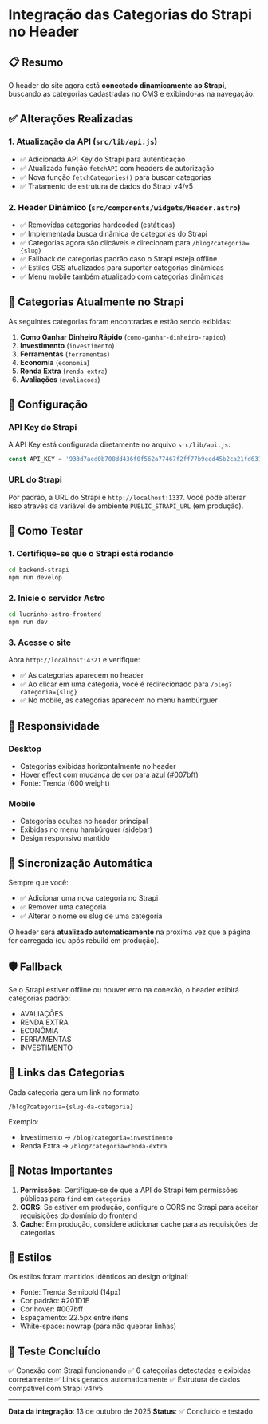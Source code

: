 # Integração das Categorias do Strapi no Header

## 📋 Resumo

O header do site agora está **conectado dinamicamente ao Strapi**, buscando as categorias cadastradas no CMS e exibindo-as na navegação.

## ✅ Alterações Realizadas

### 1. Atualização da API (`src/lib/api.js`)
- ✅ Adicionada API Key do Strapi para autenticação
- ✅ Atualizada função `fetchAPI` com headers de autorização
- ✅ Nova função `fetchCategories()` para buscar categorias
- ✅ Tratamento de estrutura de dados do Strapi v4/v5

### 2. Header Dinâmico (`src/components/widgets/Header.astro`)
- ✅ Removidas categorias hardcoded (estáticas)
- ✅ Implementada busca dinâmica de categorias do Strapi
- ✅ Categorias agora são clicáveis e direcionam para `/blog?categoria={slug}`
- ✅ Fallback de categorias padrão caso o Strapi esteja offline
- ✅ Estilos CSS atualizados para suportar categorias dinâmicas
- ✅ Menu mobile também atualizado com categorias dinâmicas

## 🎯 Categorias Atualmente no Strapi

As seguintes categorias foram encontradas e estão sendo exibidas:

1. **Como Ganhar Dinheiro Rápido** (`como-ganhar-dinheiro-rapido`)
2. **Investimento** (`investimento`)
3. **Ferramentas** (`ferramentas`)
4. **Economia** (`economia`)
5. **Renda Extra** (`renda-extra`)
6. **Avaliações** (`avaliacoes`)

## 🔧 Configuração

### API Key do Strapi
A API Key está configurada diretamente no arquivo `src/lib/api.js`:
```javascript
const API_KEY = '933d7aed0b708dd436f0f562a77467f2ff77b9eed45b2ca21fd6313f2c5df14f9248d7bf9c78bb3e2d7e44023588f60fd86310744676abcd897132dd058f2e102d2096dc040e36c633f1c49b4f86707a42cb09dab16359a906852017574f04de8496c72dfe736f4f9377bd5c1aa531a09b7728101040823e9c640f6307b3d2e4';
```

### URL do Strapi
Por padrão, a URL do Strapi é `http://localhost:1337`. Você pode alterar isso através da variável de ambiente `PUBLIC_STRAPI_URL` (em produção).

## 🚀 Como Testar

### 1. Certifique-se que o Strapi está rodando
```bash
cd backend-strapi
npm run develop
```

### 2. Inicie o servidor Astro
```bash
cd lucrinho-astro-frontend
npm run dev
```

### 3. Acesse o site
Abra `http://localhost:4321` e verifique:
- ✅ As categorias aparecem no header
- ✅ Ao clicar em uma categoria, você é redirecionado para `/blog?categoria={slug}`
- ✅ No mobile, as categorias aparecem no menu hambúrguer

## 📱 Responsividade

### Desktop
- Categorias exibidas horizontalmente no header
- Hover effect com mudança de cor para azul (#007bff)
- Fonte: Trenda (600 weight)

### Mobile
- Categorias ocultas no header principal
- Exibidas no menu hambúrguer (sidebar)
- Design responsivo mantido

## 🔄 Sincronização Automática

Sempre que você:
- ✅ Adicionar uma nova categoria no Strapi
- ✅ Remover uma categoria
- ✅ Alterar o nome ou slug de uma categoria

O header será **atualizado automaticamente** na próxima vez que a página for carregada (ou após rebuild em produção).

## 🛡️ Fallback

Se o Strapi estiver offline ou houver erro na conexão, o header exibirá categorias padrão:
- AVALIAÇÕES
- RENDA EXTRA
- ECONÔMIA
- FERRAMENTAS
- INVESTIMENTO

## 🔗 Links das Categorias

Cada categoria gera um link no formato:
```
/blog?categoria={slug-da-categoria}
```

Exemplo:
- Investimento → `/blog?categoria=investimento`
- Renda Extra → `/blog?categoria=renda-extra`

## 📝 Notas Importantes

1. **Permissões**: Certifique-se de que a API do Strapi tem permissões públicas para `find` em `categories`
2. **CORS**: Se estiver em produção, configure o CORS no Strapi para aceitar requisições do domínio do frontend
3. **Cache**: Em produção, considere adicionar cache para as requisições de categorias

## 🎨 Estilos

Os estilos foram mantidos idênticos ao design original:
- Fonte: Trenda Semibold (14px)
- Cor padrão: #201D1E
- Cor hover: #007bff
- Espaçamento: 22.5px entre itens
- White-space: nowrap (para não quebrar linhas)

## 🧪 Teste Concluído

✅ Conexão com Strapi funcionando
✅ 6 categorias detectadas e exibidas corretamente
✅ Links gerados automaticamente
✅ Estrutura de dados compatível com Strapi v4/v5

---

**Data da integração**: 13 de outubro de 2025
**Status**: ✅ Concluído e testado



